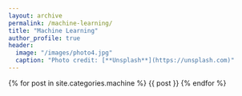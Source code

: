 ```yaml
---
layout: archive
permalink: /machine-learning/
title: "Machine Learning"
author_profile: true
header:
  image: "/images/photo4.jpg"
  caption: "Photo credit: [**Unsplash**](https://unsplash.com)"
---
```

{% for post in site.categories.machine %}
    {{ post }}
{% endfor %}
